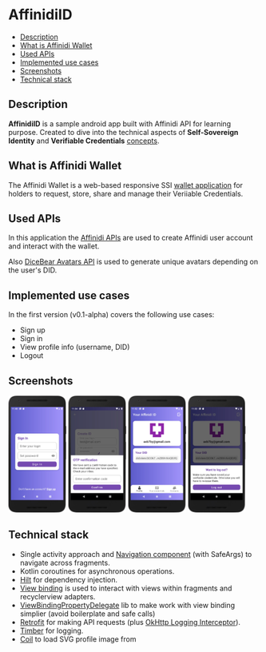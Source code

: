 # AffinidiID

* [Description](#description)
* [What is Affinidi Wallet](#what-is-affinidi-wallet)
* [Used APIs](#used-apis)
* [Implemented use cases](#implemented-use-cases)
* [Screenshots](#screenshots)
* [Technical stack](#technical-stack)

## Description
**AffinidiID** is a sample android app built with Affinidi API for learning purpose. Created to dive into the technical aspects of **Self-Sovereign Identity** and **Verifiable Credentials** [concepts](hhttps://academy.affinidi.com/an-in-depth-exploration-of-self-sovereign-identity-and-verifiable-credentials-1a3eb2296004).

## What is Affinidi Wallet
The Affinidi Wallet is a web-based responsive SSI [wallet application](https://wallet.affinidi.com/) for holders to request, store, share and manage their Veriiable Credentials.

## Used APIs
In this application the [Affinidi APIs](https://build.affinidi.com/docs/api) are used to create Affinidi user account and interact with the wallet.

Also [DiceBear Avatars API](https://avatars.dicebear.com/) is used to generate unique avatars depending on the user's DID.

## Implemented use cases
In the first version (v0.1-alpha) covers the following use cases:
- Sign up
- Sign in
- View profile info (username, DID)
- Logout

## Screenshots

<p align="left">
<img src="doc/screenshot_sign_in.webp" width="23%"/>
<img src="doc/screenshot_sign_up.webp" width="23%"/>
<img src="doc/screenshot_profile.webp" width="23%"/>
<img src="doc/screenshot_logout.webp" width="23%"/>
</p>

## Technical stack
- Single activity approach and [Navigation component](https://developer.android.com/guide/navigation) (with SafeArgs) to navigate across fragments.
- Kotlin coroutines for asynchronous operations.
- [Hilt](https://dagger.dev/hilt/) for dependency injection.
- [View binding](https://developer.android.com/topic/libraries/view-binding) is used to interact with views within fragments and recyclerview adapters.
- [ViewBindingPropertyDelegate](https://github.com/androidbroadcast/ViewBindingPropertyDelegate) lib to make work with view binding simplier (avoid boilerplate and safe calls)
- [Retrofit](https://github.com/square/retrofit) for making API requests (plus [OkHttp Logging Interceptor](https://github.com/square/okhttp/tree/master/okhttp-logging-interceptor)). 
- [Timber](https://github.com/JakeWharton/timber) for logging.
- [Coil](https://github.com/coil-kt/coil) to load SVG profile image from 